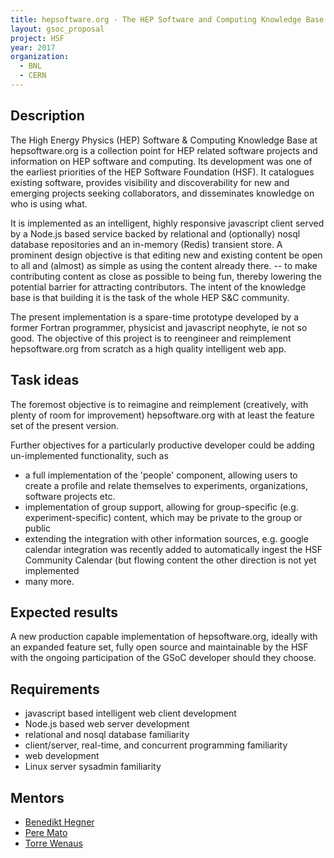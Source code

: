 ```yaml
---
title: hepsoftware.org - The HEP Software and Computing Knowledge Base
layout: gsoc_proposal
project: HSF
year: 2017
organization:
  - BNL
  - CERN
---
```


## Description

The High Energy Physics (HEP) Software & Computing Knowledge Base at
hepsoftware.org is a collection point for HEP related software projects and
information on HEP software and computing. Its development was one of the
earliest priorities of the HEP Software Foundation (HSF). It catalogues existing
software, provides visibility and discoverability for new and emerging projects
seeking collaborators, and disseminates knowledge on who is using what.

It is implemented as an intelligent, highly responsive javascript client served
by a Node.js based service backed by relational and (optionally) nosql database
repositories and an in-memory (Redis) transient store. A prominent design
objective is that editing new and existing content be open to all and (almost)
as simple as using the content already there. -- to make contributing content as
close as possible to being fun, thereby lowering the potential barrier for
attracting contributors. The intent of the knowledge base is that building it is
the task of the whole HEP S&C community.

The present implementation is a spare-time prototype developed by a former
Fortran programmer, physicist and javascript neophyte, ie not so good. The
objective of this project is to reengineer and reimplement hepsoftware.org from
scratch as a high quality intelligent web app.

## Task ideas

The foremost objective is to reimagine and reimplement (creatively, with plenty
of room for improvement) hepsoftware.org with at least the feature set of the
present version.

Further objectives for a particularly productive developer could be adding
un-implemented functionality, such as

- a full implementation of the 'people' component, allowing users to create a
  profile and relate themselves to experiments, organizations, software projects
  etc.
- implementation of group support, allowing for group-specific (e.g.
  experiment-specific) content, which may be private to the group or public
- extending the integration with other information sources, e.g. google calendar
  integration was recently added to automatically ingest the HSF Community
  Calendar (but flowing content the other direction is not yet implemented
- many more.

## Expected results

A new production capable implementation of hepsoftware.org, ideally with an
expanded feature set, fully open source and maintainable by the HSF with the
ongoing participation of the GSoC developer should they choose.

## Requirements

- javascript based intelligent web client development
- Node.js based web server development
- relational and nosql database familiarity
- client/server, real-time, and concurrent programming familiarity
- web development
- Linux server sysadmin familiarity

## Mentors

- [Benedikt Hegner](mailto:benedikt.hegner@cern.ch)
- [Pere Mato](mailto:pere.mato@cern.ch)
- [Torre Wenaus](mailto:wenaus@gmail.com)
